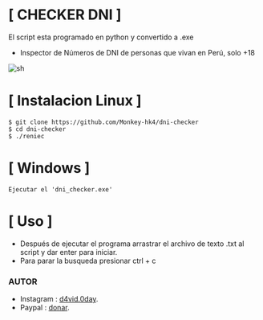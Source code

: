 # [ CHECKER DNI  ]
El script esta programado en python y convertido a .exe

- Inspector de Números de DNI de personas que vivan en Perú, solo +18

![sh](https://github.com/Monkey-hk4/dni-checker/blob/main/fotos/checker_dni_img.png)

# [ Instalacion Linux ]
```
$ git clone https://github.com/Monkey-hk4/dni-checker
$ cd dni-checker
$ ./reniec
```

# [ Windows ]
```
Ejecutar el 'dni_checker.exe' 
```

# [ Uso ] 
- Después de ejecutar el programa arrastrar el archivo de texto .txt al script y dar enter para iniciar.
- Para parar la busqueda presionar ctrl + c

### AUTOR
- Instagram : [d4vid.0day](https://www.instagram.com/d4vid.0day).
- Paypal : [donar](https://www.paypal.com/paypalme/davidhk4).

